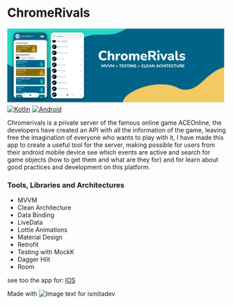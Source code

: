 # ChromeRivals

![Image text](https://github.com/bg-isma/files/blob/main/githubbanner-chromerivals.png)
[![Kotlin](https://img.shields.io/badge/Kotlin-1.6.18-orange?longCache=true&style=popout-square)](https://kotlinlang.org)
[![Android](https://img.shields.io/badge/Android-5-purple.svg?longCache=true&style=popout-square)](https://www.android.com)

Chromerivals is a private server of the famous online game ACEOnline, the developers have created an API with all the information of the game, leaving free the imagination of everyone who wants to play with it, I have made this app to create a useful tool for the server, making possible for users from their android mobile device see which events are active and search for game objects (how to get them and what are they for) and for learn about good practices and development on this platform.

### Tools, Libraries and Architectures

- MVVM
- Clean Architecture
- Data Binding
- LiveData
- Lottie Animations
- Material Design
- Retrofit
- Testing with MockK
- Dagger Hilt
- Room

see too the app for: [IOS](https://github.com/bg-isma/chromerivals-ios)

Made with ![Image text](https://img.icons8.com/color/48/000000/like--v3.png) for ismitadev
